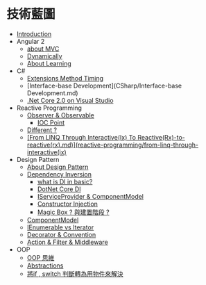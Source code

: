 # 技術藍圖

* [Introduction](README.md)
* Angular 2
  * [about MVC](Angular2/mvc.md)
  * [Dynamically](Angular2/dynamically.md)
  * [About Learning](Angular2/about-learning.md)
* C\#
  * [Extensions Method Timing](design-pattern/CSharp/ExtensionMethod/Timing.md)
  * [Interface-base Development](CSharp/Interface-base Development.md)
  * [.Net Core 2.0 on Visual Studio](CSharp/NetCore20/Net-Core-20-Preview-With-Visual-Studio.md)
* Reactive Programming
  * [Observer & Observable](reactive-programming/observer-and-observable.md)
    * [IOC Point](reactive-programming/observer-and-observable/ioc-point.md)
  * [Different ?](reactive-programming/different.md)
  * [\[From LINQ Through Interactive\(Ix\) To Reactive\(Rx\)-to-reactive\(rx\).md\)\]\(reactive-programming/from-linq-through-interactive\(ix\)](reactive-programming/from-linq-through-interactiveix-to-reactiverx-to-reactiverxmdreactive-programmingfrom-linq-through-interactiveix.md)
* Design Pattern
  * [About Design Pattern](design-pattern/design-pattern/about-design-pattern.md)
  * [Dependency Inversion](design-pattern/dependency-inversion/dependency-inversion.md)
    * [what is DI in basic?](design-pattern/dependency-inversion/dependency-inversion/what-is-di-in-basic.md)
    * [DotNet Core DI](design-pattern/dependency-inversion/dependency-inversion/dotnet-core-di.md)
    * [IServiceProvider & ComponentModel](design-pattern/dependency-inversion/dependency-inversion/iserviceprovider.md)
    * [Constructor Injection](design-pattern/dependency-inversion/dependency-inversion/constructor-injection.md)
    * [Magic Box ? 與建置階段 ?](design-pattern/dependency-inversion/dependency-inversion/magic-box.md)
  * [ComponentModel](design-pattern/design-pattern/componentmodel.md)
  * [IEnumerable vs Iterator](design-pattern/design-pattern/ienumerable-vs-iterator.md)
  * [Decorator & Convention](design-pattern/design-pattern/decorator-and-convention.md)
  * [Action & Filter & Middleware](design-pattern/design-pattern/action-and-filter-and-middleware.md)
* OOP
  * [OOP 思維](OOP/oop.md)
  * [Abstractions](OOP/abstractions.md)
  * [將if , switch 判斷轉為用物件來解決](OOP/jiang-if-switch-pan-duan-zhuan-wei-yong-wu-jian-lai-jie-jue.md)

